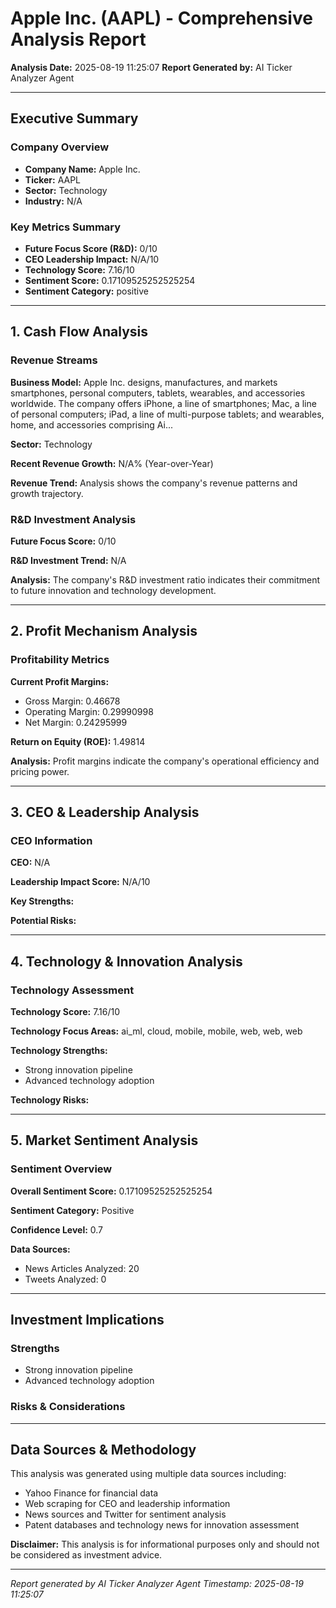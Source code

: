 # Apple Inc. (AAPL) - Comprehensive Analysis Report

**Analysis Date:** 2025-08-19 11:25:07
**Report Generated by:** AI Ticker Analyzer Agent

---

## Executive Summary

### Company Overview
- **Company Name:** Apple Inc.
- **Ticker:** AAPL
- **Sector:** Technology
- **Industry:** N/A

### Key Metrics Summary
- **Future Focus Score (R&D):** 0/10
- **CEO Leadership Impact:** N/A/10
- **Technology Score:** 7.16/10
- **Sentiment Score:** 0.17109525252525254
- **Sentiment Category:** positive

---

## 1. Cash Flow Analysis

### Revenue Streams

**Business Model:** Apple Inc. designs, manufactures, and markets smartphones, personal computers, tablets, wearables, and accessories worldwide. The company offers iPhone, a line of smartphones; Mac, a line of personal computers; iPad, a line of multi-purpose tablets; and wearables, home, and accessories comprising Ai...

**Sector:** Technology

**Recent Revenue Growth:** N/A% (Year-over-Year)

**Revenue Trend:** Analysis shows the company's revenue patterns and growth trajectory.


### R&D Investment Analysis

**Future Focus Score:** 0/10

**R&D Investment Trend:** N/A

**Analysis:** The company's R&D investment ratio indicates their commitment to future innovation and technology development.


---

## 2. Profit Mechanism Analysis

### Profitability Metrics

**Current Profit Margins:**
- Gross Margin: 0.46678
- Operating Margin: 0.29990998
- Net Margin: 0.24295999

**Return on Equity (ROE):** 1.49814

**Analysis:** Profit margins indicate the company's operational efficiency and pricing power.


---

## 3. CEO & Leadership Analysis

### CEO Information

**CEO:** N/A

**Leadership Impact Score:** N/A/10

**Key Strengths:**


**Potential Risks:**



---

## 4. Technology & Innovation Analysis

### Technology Assessment

**Technology Score:** 7.16/10

**Technology Focus Areas:** ai_ml, cloud, mobile, mobile, web, web, web

**Technology Strengths:**
- Strong innovation pipeline
- Advanced technology adoption

**Technology Risks:**



---

## 5. Market Sentiment Analysis

### Sentiment Overview

**Overall Sentiment Score:** 0.17109525252525254

**Sentiment Category:** Positive

**Confidence Level:** 0.7

**Data Sources:**
- News Articles Analyzed: 20
- Tweets Analyzed: 0


---

## Investment Implications

### Strengths
- Strong innovation pipeline
- Advanced technology adoption

### Risks & Considerations


---

## Data Sources & Methodology

This analysis was generated using multiple data sources including:
- Yahoo Finance for financial data
- Web scraping for CEO and leadership information
- News sources and Twitter for sentiment analysis
- Patent databases and technology news for innovation assessment

**Disclaimer:** This analysis is for informational purposes only and should not be considered as investment advice.

---

*Report generated by AI Ticker Analyzer Agent*
*Timestamp: 2025-08-19 11:25:07*

